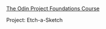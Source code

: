[The Odin Project Foundations Course](https://www.theodinproject.com/paths/foundations)

Project: Etch-a-Sketch
